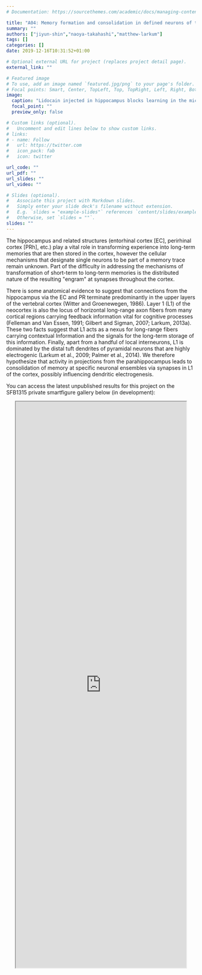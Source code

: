 ```yaml
---
# Documentation: https://sourcethemes.com/academic/docs/managing-content/

title: "A04: Memory formation and consolidation in defined neurons of the cortex"
summary: ""
authors: ["jiyun-shin","naoya-takahashi","matthew-larkum"]
tags: []
categories: []
date: 2019-12-16T10:31:52+01:00

# Optional external URL for project (replaces project detail page).
external_link: ""

# Featured image
# To use, add an image named `featured.jpg/png` to your page's folder.
# Focal points: Smart, Center, TopLeft, Top, TopRight, Left, Right, BottomLeft, Bottom, BottomRight.
image:
  caption: "Lidocain injected in hippocampus blocks learning in the microstimulation training protocol"
  focal_point: ""
  preview_only: false

# Custom links (optional).
#   Uncomment and edit lines below to show custom links.
# links:
# - name: Follow
#   url: https://twitter.com
#   icon_pack: fab
#   icon: twitter

url_code: ""
url_pdf: ""
url_slides: ""
url_video: ""

# Slides (optional).
#   Associate this project with Markdown slides.
#   Simply enter your slide deck's filename without extension.
#   E.g. `slides = "example-slides"` references `content/slides/example-slides.md`.
#   Otherwise, set `slides = ""`.
slides: ""
---
```

<DIV class="article-container" markdown="1">
<DIV class="article-style" markdown="1">
  
The hippocampus and related structures (entorhinal cortex [EC], perirhinal cortex [PRh], etc.) play a vital role in transforming experience into long-term memories that are then stored in the cortex, however the cellular mechanisms that designate single neurons to be part of a memory trace remain unknown. Part of the difficulty in addressing the mechanisms of transformation of short-term to long-term memories is the distributed nature of the resulting "engram" at synapses throughout the cortex.

There is some anatomical evidence to suggest that connections from the hippocampus via the EC and PR terminate predominantly in the upper layers of the vertebral cortex (Witter and Groenewegen, 1986). Layer 1 (L1) of the neocortex is also the locus of horizontal long-range axon fibers from many cortical regions carrying feedback information vital for cognitive processes (Felleman and Van Essen, 1991; Gilbert and Sigman, 2007; Larkum, 2013a). These two facts suggest that L1 acts as a nexus for long-range fibers carrying contextual Information and the signals for the long-term storage of this information. Finally, apart from a handful of local interneurons, L1 is dominated by the distal tuft dendrites of pyramidal neurons that are highly electrogenic (Larkum et al., 2009; Palmer et al., 2014). We therefore hypothesize that activity in projections from the parahippocampus leads to consolidation of memory at specific neuronal ensembles via synapses in L1 of the cortex, possibly influencing dendritic electrogenesis.

You can access the latest unpublished results for this project on the SFB1315 private smartfigure gallery below (in development): 
</DIV>
</DIV>

<center>
<iframe src ="https://sdash.sourcedata.io/dashboard" height=1500px width=90% ></iframe>
</center>
